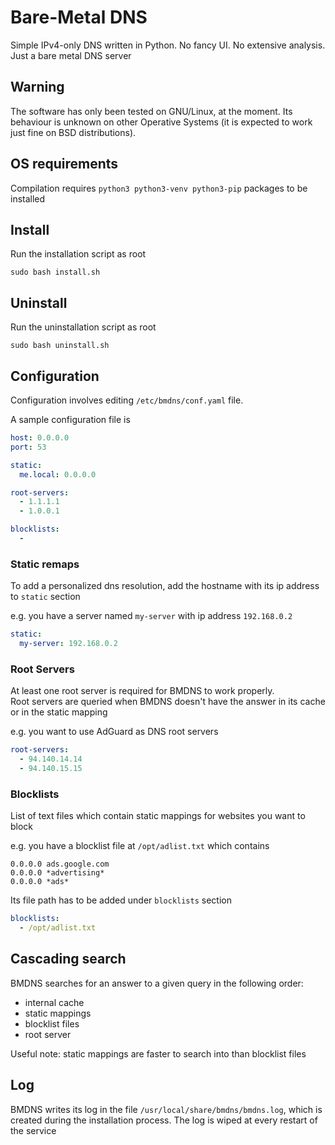 # Bare-Metal DNS
Simple IPv4-only DNS written in Python. No fancy UI. No extensive analysis. Just a bare metal DNS server

## Warning
The software has only been tested on GNU/Linux, at the moment. Its behaviour is unknown on other Operative Systems 
(it is expected to work just fine on BSD distributions).

## OS requirements
Compilation requires `python3 python3-venv python3-pip` packages to be installed 

## Install
Run the installation script as root
```commandline
sudo bash install.sh
```

## Uninstall
Run the uninstallation script as root
```commandline
sudo bash uninstall.sh
```

## Configuration
Configuration involves editing `/etc/bmdns/conf.yaml` file.

A sample configuration file is
```yaml
host: 0.0.0.0
port: 53

static:
  me.local: 0.0.0.0

root-servers:
  - 1.1.1.1
  - 1.0.0.1

blocklists:
  -
```

### Static remaps
To add a personalized dns resolution, add the hostname with its ip address to `static` section

e.g. you have a server named `my-server` with ip address `192.168.0.2`
```yaml
static:
  my-server: 192.168.0.2
```

### Root Servers
At least one root server is required for BMDNS to work properly. \
Root servers are queried when BMDNS doesn't have the answer in its cache or in the static mapping

e.g. you want to use AdGuard as DNS root servers
```yaml
root-servers:
  - 94.140.14.14
  - 94.140.15.15    
```

### Blocklists
List of text files which contain static mappings for websites you want to block

e.g. you have a blocklist file at `/opt/adlist.txt` which contains
```
0.0.0.0 ads.google.com
0.0.0.0 *advertising*
0.0.0.0 *ads*
```

Its file path has to be added under `blocklists` section
```yaml
blocklists:
  - /opt/adlist.txt
```

## Cascading search
BMDNS searches for an answer to a given query in the following order:
- internal cache
- static mappings
- blocklist files
- root server

 Useful note: static mappings are faster to search into than blocklist files 

## Log
BMDNS writes its log in the file `/usr/local/share/bmdns/bmdns.log`, which is created during the installation process. 
The log is wiped at every restart of the service  